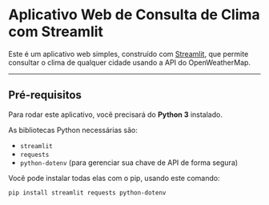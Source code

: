 # Aplicativo Web de Consulta de Clima com Streamlit

Este é um aplicativo web simples, construído com [Streamlit](https://streamlit.io/), que permite consultar o clima de qualquer cidade usando a API do OpenWeatherMap.

---

## Pré-requisitos

Para rodar este aplicativo, você precisará do **Python 3** instalado.

As bibliotecas Python necessárias são:

* `streamlit`
* `requests`
* `python-dotenv` (para gerenciar sua chave de API de forma segura)

Você pode instalar todas elas com o pip, usando este comando:

```bash
pip install streamlit requests python-dotenv